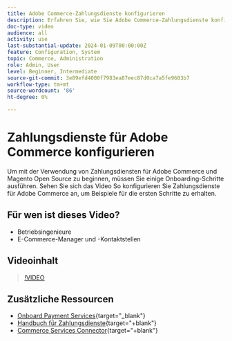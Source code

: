 ```yaml
---
title: Adobe Commerce-Zahlungsdienste konfigurieren
description: Erfahren Sie, wie Sie Adobe Commerce-Zahlungsdienste konfigurieren.
doc-type: video
audience: all
activity: use
last-substantial-update: 2024-01-09T00:00:00Z
feature: Configuration, System
topic: Commerce, Administration
role: Admin, User
level: Beginner, Intermediate
source-git-commit: 3e89efd4000f7983ea87eec87d0ca7a5fe9603b7
workflow-type: tm+mt
source-wordcount: '86'
ht-degree: 0%

---
```


# Zahlungsdienste für Adobe Commerce konfigurieren

Um mit der Verwendung von Zahlungsdiensten für Adobe Commerce und Magento Open Source zu beginnen, müssen Sie einige Onboarding-Schritte ausführen. Sehen Sie sich das Video So konfigurieren Sie Zahlungsdienste für Adobe Commerce an, um Beispiele für die ersten Schritte zu erhalten.

## Für wen ist dieses Video?

- Betriebsingenieure
- E-Commerce-Manager und -Kontaktstellen

## Videoinhalt

>[!VIDEO](https://video.tv.adobe.com/v/3425957?learn=on)

## Zusätzliche Ressourcen

- [Onboard Payment Services](https://experienceleague.adobe.com/docs/commerce-merchant-services/payment-services/get-started/onboard.html){target="_blank"}
- [Handbuch für Zahlungsdienste](https://experienceleague.adobe.com/docs/commerce-merchant-services/payment-services/guide-overview.html){target="+blank"}
- [Commerce Services Connector](https://experienceleague.adobe.com/docs/commerce-merchant-services/user-guides/integration-services/saas.html){target="+blank"}
